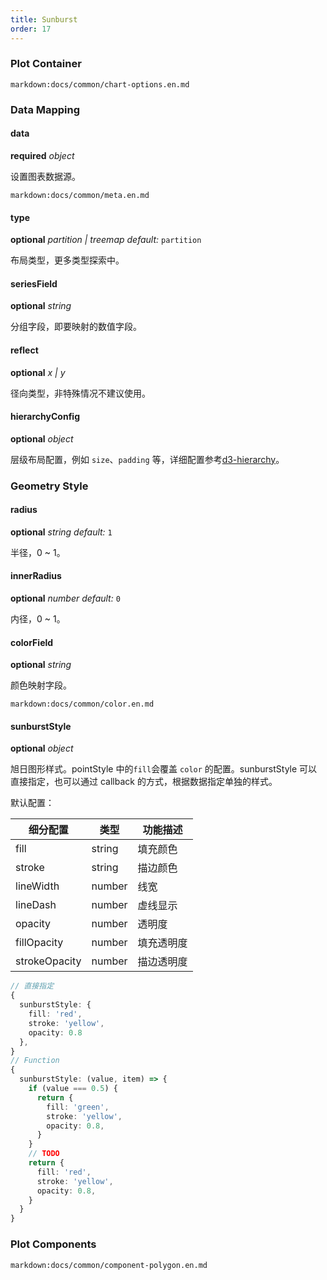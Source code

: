 ```yaml
---
title: Sunburst
order: 17
---
```


### Plot Container

`markdown:docs/common/chart-options.en.md`

### Data Mapping

#### data

<description>**required** _object_</description>

设置图表数据源。

`markdown:docs/common/meta.en.md`

#### type

<description>**optional** _partition | treemap_ _default:_ `partition`</description>

布局类型，更多类型探索中。

#### seriesField

<description>**optional** _string_</description>

分组字段，即要映射的数值字段。

#### reflect

<description>**optional** _x | y_</description>

径向类型，非特殊情况不建议使用。

#### hierarchyConfig

<description>**optional** _object_</description>

层级布局配置，例如 `size`、`padding` 等，详细配置参考[d3-hierarchy](https://github.com/d3/d3-hierarchy#treemap)。

### Geometry Style

#### radius

<description>**optional** _string_ _default:_ `1`</description>

半径，0 ~ 1。

#### innerRadius

<description>**optional** _number_ _default:_ `0`</description>

内径，0 ~ 1。

#### colorField

<description>**optional** _string_</description>

颜色映射字段。

`markdown:docs/common/color.en.md`

#### sunburstStyle 

<description>**optional** _object_</description>

旭日图形样式。pointStyle 中的`fill`会覆盖 `color` 的配置。sunburstStyle 可以直接指定，也可以通过 callback 的方式，根据数据指定单独的样式。

默认配置：

| 细分配置      | 类型   | 功能描述   |
| ------------- | ------ | ---------- |
| fill          | string | 填充颜色   |
| stroke        | string | 描边颜色   |
| lineWidth     | number | 线宽       |
| lineDash      | number | 虚线显示   |
| opacity       | number | 透明度     |
| fillOpacity   | number | 填充透明度 |
| strokeOpacity | number | 描边透明度 |

```ts
// 直接指定
{
  sunburstStyle: {
    fill: 'red',
    stroke: 'yellow',
    opacity: 0.8
  },
}
// Function
{
  sunburstStyle: (value, item) => {
    if (value === 0.5) {
      return {
        fill: 'green',
        stroke: 'yellow',
        opacity: 0.8,
      }
    }
    // TODO
    return {
      fill: 'red',
      stroke: 'yellow',
      opacity: 0.8,
    }
  }
}
```

### Plot Components

`markdown:docs/common/component-polygon.en.md`
